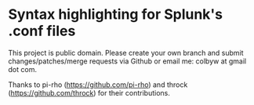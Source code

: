 Syntax highlighting for Splunk's .conf files
=============

This project is public domain. Please create your own branch and submit changes/patches/merge requests via Github or email me: colbyw at gmail dot com.

Thanks to pi-rho (https://github.com/pi-rho) and throck (https://github.com/throck) for their contributions.
